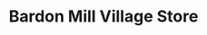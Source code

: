 ---
title: "Bardon Mill Village Store"
url: /hexham/bardon-mill-village-store/
shop: Lebensmittel
---